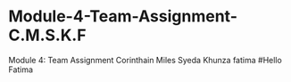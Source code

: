# Module-4-Team-Assignment-C.M.S.K.F
Module 4: Team Assignment Corinthain Miles Syeda Khunza fatima
#Hello Fatima
